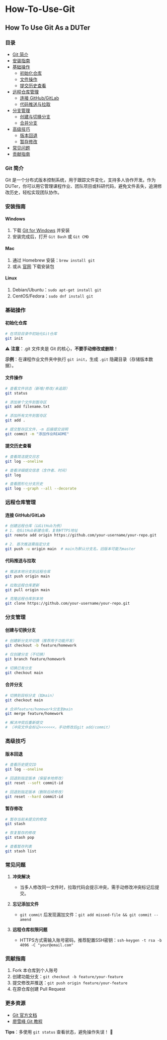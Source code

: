 # How-To-Use-Git  
## How To Use Git As a DUTer  

### 目录  
- [Git 简介](#git-简介)  
- [安装指南](#安装指南)  
- [基础操作](#基础操作)  
  - [初始化仓库](#初始化仓库)  
  - [文件操作](#文件操作)  
  - [提交历史查看](#提交历史查看)  
- [远程仓库管理](#远程仓库管理)  
  - [连接 GitHub/GitLab](#连接-githubgitlab)  
  - [代码推送与拉取](#代码推送与拉取)  
- [分支管理](#分支管理)  
  - [创建与切换分支](#创建与切换分支)  
  - [合并分支](#合并分支)  
- [高级技巧](#高级技巧)  
  - [版本回退](#版本回退)  
  - [暂存修改](#暂存修改)  
- [常见问题](#常见问题)  
- [贡献指南](#贡献指南)  


### Git 简介  
Git 是一个分布式版本控制系统，用于跟踪文件变化，支持多人协作开发。作为 DUTer，你可以用它管理课程作业、团队项目或科研代码，避免文件丢失，追溯修改历史，轻松实现团队协作。  


### 安装指南  
#### Windows  
1. 下载 [Git for Windows](https://gitforwindows.org/) 并安装  
2. 安装完成后，打开 `Git Bash` 或 `Git CMD`  

#### Mac  
1. 通过 Homebrew 安装：`brew install git`  
2. 或从 [官网](https://git-scm.com/download/mac) 下载安装包  

#### Linux  
1. Debian/Ubuntu：`sudo apt-get install git`  
2. CentOS/Fedora：`sudo dnf install git`  


### 基础操作  
#### 初始化仓库  
```bash
# 在项目目录中初始化Git仓库
git init
```
⚠️ **注意**：.git 文件夹是 Git 的核心，**不要手动修改或删除**！

**示例**：在课程作业文件夹中执行 `git init`，生成 `.git` 隐藏目录（存储版本数据）。  


#### 文件操作  
```bash
# 查看文件状态（新增/修改/未追踪）
git status

# 添加单个文件到暂存区
git add filename.txt

# 添加所有文件到暂存区
git add .

# 提交暂存区文件，-m 后接提交说明
git commit -m "添加作业README"
```  


#### 提交历史查看  
```bash
# 查看简洁提交日志
git log --oneline

# 查看详细提交信息（含作者、时间）
git log

# 查看图形化分支历史
git log --graph --all --decorate
```  


### 远程仓库管理  
#### 连接 GitHub/GitLab  
```bash
# 创建远程仓库（以GitHub为例）
# 1. 在GitHub新建仓库，复制HTTPS地址
git remote add origin https://github.com/your-username/your-repo.git

# 2. 首次推送需指定分支
git push -u origin main  # main为默认分支名，旧版本可能为master
```  


#### 代码推送与拉取  
```bash
# 推送本地分支到远程仓库
git push origin main

# 拉取远程仓库更新
git pull origin main

# 克隆远程仓库到本地
git clone https://github.com/your-username/your-repo.git
```  


### 分支管理  
#### 创建与切换分支  
```bash
# 创建新分支并切换（推荐用于功能开发）
git checkout -b feature/homework

# 仅创建分支（不切换）
git branch feature/homework

# 切换已有分支
git checkout main
```  


#### 合并分支  
```bash
# 切换到目标分支（如main）
git checkout main

# 合并feature/homework分支到main
git merge feature/homework

# 解决冲突后重新提交
# （冲突文件会标记<<<<<<<，手动修改后git add/commit）
```  


### 高级技巧  
#### 版本回退  
```bash
# 查看历史提交ID
git log --oneline

# 回退到指定版本（保留本地修改）
git reset --soft commit-id

# 回退到指定版本（删除后续修改）
git reset --hard commit-id
```  


#### 暂存修改  
```bash
# 暂存当前未提交的修改
git stash

# 恢复暂存的修改
git stash pop

# 查看暂存列表
git stash list
```  


### 常见问题  
1. **冲突解决**  
   - 当多人修改同一文件时，拉取代码会提示冲突，需手动修改冲突标记后提交。  

2. **忘记添加文件**  
   - `git commit` 后发现漏加文件：`git add missed-file && git commit --amend`  

3. **远程仓库权限问题**  
   - HTTPS方式需输入账号密码，推荐配置SSH密钥：`ssh-keygen -t rsa -b 4096 -C "your@email.com"`  


### 贡献指南  
1.  Fork 本仓库到个人账号  
2.  创建功能分支：`git checkout -b feature/your-feature`  
3.  提交修改并推送：`git push origin feature/your-feature`  
4.  在原仓库创建 Pull Request  


### 更多资源  
- [Git 官方文档](https://git-scm.com/docs)  
- [廖雪峰 Git 教程](https://www.liaoxuefeng.com/wiki/896043488029600)    

**Tips**：多使用 `git status` 查看状态，避免操作失误！ 🚀
